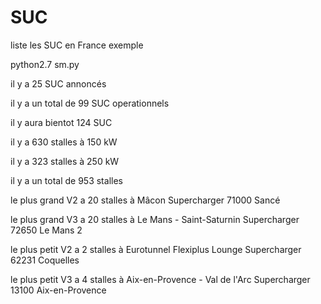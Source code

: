 # SUC
liste les SUC en France 
exemple

python2.7 sm.py

il y a  25 SUC annoncés 

il y a un total de  99  SUC operationnels

il y aura bientot  124  SUC

il y a  630  stalles à 150 kW

il y a  323  stalles à 250 kW

il y a un total de  953 stalles

le plus grand V2 a 20 stalles à  Mâcon Supercharger 71000 Sancé

le plus grand V3 a 20 stalles à  Le Mans - Saint-Saturnin Supercharger 72650 Le Mans 2

le plus petit V2 a 2 stalles à  Eurotunnel Flexiplus Lounge Supercharger 62231 Coquelles

le plus petit V3 a 4 stalles à  Aix-en-Provence - Val de l'Arc Supercharger 13100 Aix-en-Provence

